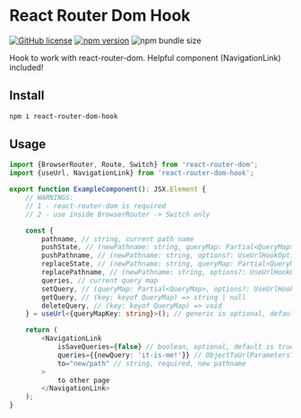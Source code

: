 # React Router Dom Hook

[![GitHub license](https://img.shields.io/npm/l/react-router-dom-hook)](https://github.com/webbestmaster/react-router-dom-hook/blob/master/license)
[![npm version](https://img.shields.io/npm/v/react-router-dom-hook.svg?style=flat)](https://www.npmjs.com/package/react-router-dom-hook)
![npm bundle size](https://img.shields.io/bundlephobia/minzip/react-router-dom-hook)
<!-- [![GitHub stars](https://img.shields.io/github/stars/webbestmaster/react-router-dom-hook?style=social&maxAge=2592000)](https://github.com/webbestmaster/react-router-dom-hook/) -->

Hook to work with react-router-dom. Helpful component (NavigationLink) included!

## Install

```bash
npm i react-router-dom-hook
```

## Usage
```typescript jsx
import {BrowserRouter, Route, Switch} from 'react-router-dom';
import {useUrl, NavigationLink} from 'react-router-dom-hook';

export function ExampleComponent(): JSX.Element {
    // WARNINGS:
    // 1 - react-router-dom is required
    // 2 - use inside BrowserRouter -> Switch only

    const {
        pathname, // string, current path name
        pushState, // (newPathname: string, queryMap: Partial<QueryMap>, options?: UseUrlHookOptionsType) => void
        pushPathname, // (newPathname: string, options?: UseUrlHookOptionsType) => void
        replaceState, // (newPathname: string, queryMap: Partial<QueryMap>, options?: UseUrlHookOptionsType) => void
        replacePathname, // (newPathname: string, options?: UseUrlHookOptionsType) => void
        queries, // current query map
        setQuery, // (queryMap: Partial<QueryMap>, options?: UseUrlHookOptionsType) => void
        getQuery, // (key: keyof QueryMap) => string | null
        deleteQuery, // (key: keyof QueryMap) => void
    } = useUrl<{queryMapKey: string}>(); // generic is optional, default is ObjectToUrlParametersType

    return (
        <NavigationLink
            isSaveQueries={false} // boolean, optional, default is true, save or remove existed query
            queries={{newQuery: 'it-is-me!'}} // ObjectToUrlParametersType, optional, default is {}, new query map, existed query will be replaced
            to="new/path" // string, required, new pathname
        >
            to other page
        </NavigationLink>
    );
}
```
